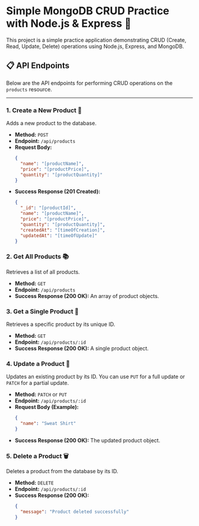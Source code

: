 # Simple MongoDB CRUD Practice with Node.js & Express 🚀

This project is a simple practice application demonstrating CRUD (Create, Read, Update, Delete) operations using Node.js, Express, and MongoDB.

## 📋 API Endpoints

Below are the API endpoints for performing CRUD operations on the `products` resource.

---

### 1. Create a New Product 📝

Adds a new product to the database.

- **Method:** `POST`
- **Endpoint:** `/api/products`
- **Request Body:**
  ```json
  {
    "name": "[productName]",
    "price": "[productPrice]",
    "quantity": "[productQuantity]"
  }
  ```
- **Success Response (201 Created):**
  ```json
  {
    "_id": "[productId]",
    "name": "[productName]",
    "price": "[productPrice]",
    "quantity": "[productQuantity]",
    "createdAt": "[timeOfCreation]",
    "updatedAt": "[timeOfUpdate]"
  }
  ```

### 2. Get All Products 📚

Retrieves a list of all products.

- **Method:** `GET`
- **Endpoint:** `/api/products`
- **Success Response (200 OK):** An array of product objects.

### 3. Get a Single Product 📄

Retrieves a specific product by its unique ID.

- **Method:** `GET`
- **Endpoint:** `/api/products/:id`
- **Success Response (200 OK):** A single product object.

### 4. Update a Product 🔄

Updates an existing product by its ID. You can use `PUT` for a full update or `PATCH` for a partial update.

- **Method:** `PATCH` or `PUT`
- **Endpoint:** `/api/products/:id`
- **Request Body (Example):**
  ```json
  {
    "name": "Sweat Shirt"
  }
  ```
- **Success Response (200 OK):** The updated product object.

### 5. Delete a Product 🗑️

Deletes a product from the database by its ID.

- **Method:** `DELETE`
- **Endpoint:** `/api/products/:id`
- **Success Response (200 OK):**
  ```json
  {
    "message": "Product deleted successfully"
  }
  ```
